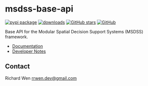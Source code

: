 # msdss-base-api

[![pypi package](https://badge.fury.io/py/msdss-base-api.svg)](https://pypi.org/project/msdss-base-api)
[![downloads](https://img.shields.io/pypi/dm/msdss-base-api.svg)](https://pypistats.org/packages/msdss-base-api)
[![GitHub stars](https://img.shields.io/github/stars/rrwen/msdss-base-api.svg)](https://github.com/rrwen/msdss-base-api/stargazers)
[![GitHub](https://img.shields.io/github/license/rrwen/msdss-base-api.svg)](https://github.com/rrwen/msdss-base-api/blob/main/LICENSE)
  
Base API for the Modular Spatial Decision Support Systems (MSDSS) framework.

* [Documentation](https://rrwen.github.io/msdss-base-api/)
* [Developer Notes](https://github.com/rrwen/msdss-base-api/blob/main/DEVELOPER.md)

## Contact

Richard Wen rrwen.dev@gmail.com